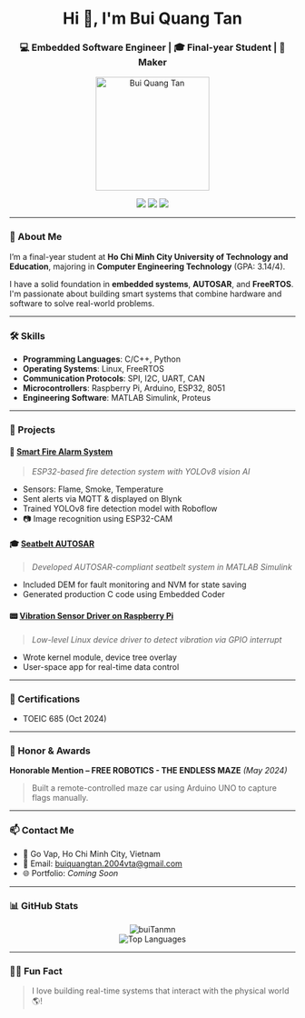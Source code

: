 <h1 align="center">Hi 👋, I'm Bui Quang Tan</h1>
<h3 align="center">💻 Embedded Software Engineer | 🎓 Final-year Student | 🔧 Maker</h3>

<p align="center">
  <img src="https://user-images.githubusercontent.com/your-photo-url.jpg" alt="Bui Quang Tan" width="200" />
</p>

<p align="center">
  <a href="mailto:buiquangtan.2004vta@gmail.com"><img src="https://img.shields.io/badge/Gmail-red?logo=gmail&logoColor=white" /></a>
  <a href="https://www.linkedin.com/in/tan-bui-quang-963682345"><img src="https://img.shields.io/badge/LinkedIn-blue?logo=linkedin&logoColor=white" /></a>
  <a href="https://github.com/buiTanmn"><img src="https://img.shields.io/github/followers/buiTanmn?label=Follow&style=social" /></a>
</p>

---

### 🚀 About Me

I’m a final-year student at **Ho Chi Minh City University of Technology and Education**, majoring in **Computer Engineering Technology** (GPA: 3.14/4).

I have a solid foundation in **embedded systems**, **AUTOSAR**, and **FreeRTOS**. I'm passionate about building smart systems that combine hardware and software to solve real-world problems.

---

### 🛠️ Skills

- **Programming Languages**: C/C++, Python  
- **Operating Systems**: Linux, FreeRTOS  
- **Communication Protocols**: SPI, I2C, UART, CAN  
- **Microcontrollers**: Raspberry Pi, Arduino, ESP32, 8051  
- **Engineering Software**: MATLAB Simulink, Proteus  

---

### 🔧 Projects

#### 🚨 [Smart Fire Alarm System](https://github.com/buiTanmn/Fire_Detection)
> *ESP32-based fire detection system with YOLOv8 vision AI*
- Sensors: Flame, Smoke, Temperature
- Sent alerts via MQTT & displayed on Blynk
- Trained YOLOv8 fire detection model with Roboflow
- 📷 Image recognition using ESP32-CAM

#### 🎓 [Seatbelt AUTOSAR](https://github.com/buiTanmn/SeatBelt_AUTOSAR)
> *Developed AUTOSAR-compliant seatbelt system in MATLAB Simulink*
- Included DEM for fault monitoring and NVM for state saving
- Generated production C code using Embedded Coder

#### 📟 [Vibration Sensor Driver on Raspberry Pi](https://github.com/buiTanmn/Vibration_Sensor_Driver)
> *Low-level Linux device driver to detect vibration via GPIO interrupt*
- Wrote kernel module, device tree overlay
- User-space app for real-time data control

---

### 📜 Certifications

- TOEIC 685 (Oct 2024)

---

### 🏅 Honor & Awards

**Honorable Mention – FREE ROBOTICS - THE ENDLESS MAZE** *(May 2024)*  
> Built a remote-controlled maze car using Arduino UNO to capture flags manually.

---

### 📫 Contact Me

- 📍 Go Vap, Ho Chi Minh City, Vietnam  
- 📧 Email: buiquangtan.2004vta@gmail.com  
- 🌐 Portfolio: *Coming Soon*

---

### 📊 GitHub Stats

<p align="center">
  <img src="https://github-readme-stats.vercel.app/api?username=buiTanmn&show_icons=true&theme=tokyonight" alt="buiTanmn" />
  <br/>
  <img src="https://github-readme-stats.vercel.app/api/top-langs/?username=buiTanmn&layout=compact&theme=tokyonight" alt="Top Languages" />
</p>

---

### 🙋‍♂️ Fun Fact

> I love building real-time systems that interact with the physical world 🌎!
